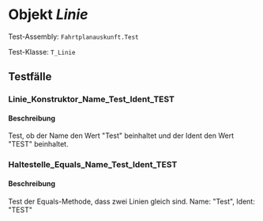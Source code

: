 # Objekt *Linie*

Test-Assembly: `Fahrtplanauskunft.Test`

Test-Klasse: `T_Linie`

## Testfälle

### Linie_Konstruktor_Name_Test_Ident_TEST

#### Beschreibung

Test, ob der Name den Wert "Test" beinhaltet und der Ident den Wert "TEST" beinhaltet.

### Haltestelle_Equals_Name_Test_Ident_TEST

#### Beschreibung

Test der Equals-Methode, dass zwei Linien gleich sind. Name: "Test", Ident: "TEST"